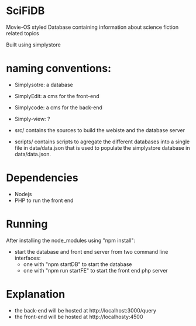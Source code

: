 # SciFiDB
Movie-OS styled Database containing information about science fiction related topics

Built using simplystore

# naming conventions:
* Simplysotre: a database
* SimplyEdit: a cms for the front-end
* Simplycode: a cms for the back-end
* Simply-view: ?

* src/ contains the sources to build the webiste and the database server
* scripts/ contains scripts to agregate the different databases into a single file in data/data.json that is used to populate the simplystore database in data/data.json.

# Dependencies
* Nodejs
* PHP to run the front end

# Running
After installing the node_modules using "npm install":

* start the database and front end server from two command line interfaces:
  * one with "npm startDB" to start the database
  * one with "npm run startFE" to start the front end php server 

# Explanation

* the back-end will be hosted at http://localhost:3000/query
* the front-end will be hosted at http://localhosty:4500 
